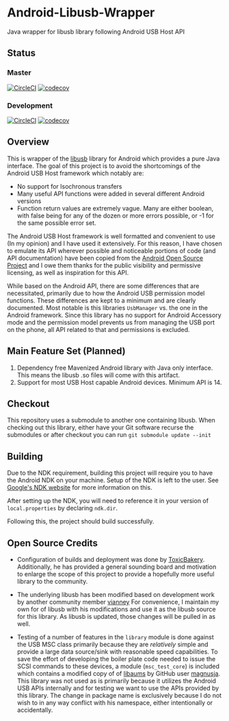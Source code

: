 # Android-Libusb-Wrapper
Java wrapper for libusb library following Android USB Host API

## Status
### Master
[![CircleCI](https://circleci.com/gh/jwoolston/Android-Libusb-Wrapper/tree/master.svg?style=svg)](https://circleci.com/gh/jwoolston/Android-Libusb-Wrapper/tree/master)
[![codecov](https://codecov.io/gh/jwoolston/Android-Libusb-Wrapper/branch/master/graph/badge.svg)](https://codecov.io/gh/jwoolston/Android-Libusb-Wrapper)
### Development
[![CircleCI](https://circleci.com/gh/jwoolston/Android-Libusb-Wrapper/tree/development.svg?style=svg)](https://circleci.com/gh/jwoolston/Android-Libusb-Wrapper/tree/development)
[![codecov](https://codecov.io/gh/jwoolston/Android-Libusb-Wrapper/branch/development/graph/badge.svg)](https://codecov.io/gh/jwoolston/Android-Libusb-Wrapper)

## Overview
This is wrapper of the [libusb](https://github.com/libusb/libusb) library for Android which provides a pure Java interface.
The goal of this project is to avoid the shortcomings of the Android USB Host framework which notably are:
* No support for Isochronous transfers
* Many useful API functions were added in several different Android versions
* Function return values are extremely vague. Many are either boolean, with false being for any of the dozen or more errors possible, or -1 for the same possible error set.

The Android USB Host framework is well formatted and convenient to use (In my opinion) and I have used it extensively. For this reason, I have chosen to emulate its API wherever possible
and noticeable portions of code (and API documentation) have been copied from the [Android Open Source Project](https://android.googlesource.com/platform/) and I owe them thanks for the
public visibility and permissive licensing, as well as inspiration for this API.

While based on the Android API, there are some differences that are necessitated, primarily due to how the Android USB permission model functions. These differences
are kept to a minimum and are clearly documented. Most notable is this libraries `UsbManager` vs. the one in the Android framework. Since this library has no support for
Android Accessory mode and the permission model prevents us from managing the USB port on the phone, all API related to that and permissions is excluded.

## Main Feature Set (Planned)
1. Dependency free Mavenized Android library with Java only interface. This means the libusb .so files will come with this artifact.
2. Support for most USB Host capable Android devices. Minimum API is 14.

## Checkout
This repository uses a submodule to another one containing libusb. When checking out this library, either have your Git software recurse the submodules or after checkout you can run
`git submodule update --init`

## Building
Due to the NDK requirement, building this project will require you to have the Android NDK on your machine. Setup of the NDK is left to the user. See [Google's NDK website](https://developer.android.com/tools/sdk/ndk/index.html) for more information on this.

After setting up the NDK, you will need to reference it in your version of `local.properties` by declaring `ndk.dir`.

Following this, the project should build successfully.

## Open Source Credits
- Configuration of builds and deployment was done by [ToxicBakery](https://github.com/ToxicBakery). Additionally, he has provided a general sounding board and motivation to enlarge the scope of this project to provide a hopefully more useful library to the community.

- The underlying libusb has been modified based on development work by another community member [vianney](https://github.com/vianney/libusb/tree/android) For convenience, I maintain my own for of libusb with his modifications and use it as the libusb source for this library. As libusb is updated, those changes will be pulled in as well.

- Testing of a number of features in the `library` module is done against the USB MSC class primarily because they are _relatively_ simple and provide a large data source/sink with reasonable speed capabilities. To save the effort of developing the boiler plate code needed to issue the SCSI commands to these devices, a module (`msc_test_core`) is included which contains a modified copy of of [libaums](https://github.com/magnusja/libaums) by GitHub user [magnusja](https://github.com/magnusja). This library was not used as is primarily because it utilizes the Android USB APIs internally and for testing we want to use the APIs provided by this library. The change in package name is exclusively because I do not wish to in any way conflict with his namespace, either intentionally or accidentally.
